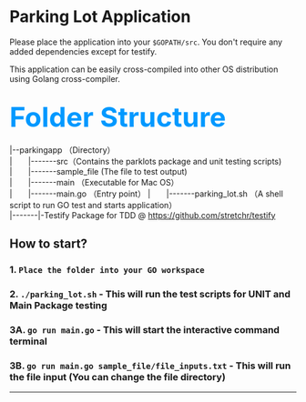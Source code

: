# Parking Lot Application

Please place the application into your `$GOPATH/src`. You don't require any added dependencies except for testify.

This application can be easily cross-compiled into other OS distribution using Golang cross-compiler.

<font color="#0099ff" size=12 >Folder Structure</font>
-----------------
|--parkingapp （Directory）    
|&emsp;&emsp;|-------src（Contains the parklots package and unit testing scripts)  
|&emsp;&emsp;|-------sample_file  (The file to test output)   
|&emsp;&emsp;|-------main （Executable for Mac OS）   
|&emsp;&emsp;|-------main.go （Entry point）
|&emsp;&emsp;|-------parking_lot.sh （A shell script to run GO test and starts application）  
|-------|-Testify Package for TDD @ https://github.com/stretchr/testify  


How to start?
-----------------

### 1. `Place the folder into your GO workspace`
### 2. `./parking_lot.sh` - This will run the test scripts for UNIT and Main Package testing 
### 3A. `go run main.go` - This will start the interactive command terminal
### 3B. `go run main.go sample_file/file_inputs.txt` - This will run the file input (You can change the file directory)


-----------------------------------------

